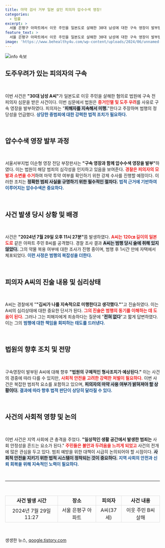 ```yaml
---
title: 마약 검사 거부 일본 살인 피의자 압수수색 영장!
categories:
  - 법률
excerpt: >
  서울 은평구 아파트에서 이웃 주민을 일본도로 살해한 30대 남성에 대한 구속 영장이 발부됐다. 경찰은 그의 마약 투약 여부를 확인하기 위한 압수수색도 진행하며, 사건의 배경과 범인의 심리를 파헤치고 있다.
feature_text: >
  서울 은평구 아파트에서 이웃 주민을 일본도로 살해한 30대 남성에 대한 구속 영장이 발부됐다. 경찰은 그의 마약 투약 여부를 확인하기 위한 압수수색도 진행하며, 사건의 배경과 범인의 심리를 파헤치고 있다.
image: 'https://www.behealthy4u.com/wp-content/uploads/2024/06/unnamed-file.png'
---
```


<p><img src="https://www.behealthy4u.com/wp-content/uploads/2024/06/unnamed-file.png" alt="info 속보" /></p>

<h2 data-ke-size="size26">도주우려가 있는 피의자의 구속</h2>

<p data-ke-size="size16">&nbsp;</p>

<p>이번 사건은 <b>"30대 남성 A씨"</b>가 일본도로 이웃 주민을 살해한 혐의로 법원에 구속 전 피의자 심문을 받은 사건이다. 이번 심문에서 법원은 <b><span style="color: #ee2323;">증거인멸 및 도주 우려</span></b>를 사유로 구속 영장을 발부하였다. 피의자는 "<b><span style="background-color: #21538527;">피해자를 지속해서 미행.</span></b>"한다고 주장하며 범행의 정당성을 언급했다. <b><span style="color: #1a5490;">상당한 중범죄에 대한 강력한 법적 조치가 필요하다.</span></b>  </p>

<p data-ke-size="size16">&nbsp;</p>

<h2 data-ke-size="size26">압수수색 영장 발부 과정</h2>

<p data-ke-size="size16">&nbsp;</p>

<p>서울서부지법 이순형 영장 전담 부장판사는 <b>"구속 영장과 함께 압수수색 영장을 발부"</b>하였다. 이는 법원이 해당 범죄의 심각성을 인지하고 있음을 보여준다. <b><span style="color: #ee2323;">경찰은 피의자의 모발과 소변을 수거</span></b>하여 마약 투약 여부를 확인하기 위한 강제 수사를 진행할 예정이다. 이러한 조치는 <b><span style="background-color: #21538527;">정확한 범죄 사실을 규명하기 위한 필수적인 절차다.</span></b> <b><span style="color: #1a5490;">법적 근거에 기반하여 이루어지는 압수수색은 중요하다.</span></b></p>

<p data-ke-size="size16">&nbsp;</p>

<h2 data-ke-size="size26">사건 발생 당시 상황 및 배경</h2>

<p data-ke-size="size16">&nbsp;</p>

<p>사건은 <b>"2024년 7월 29일 오후 11시 27분"</b>쯤 발생하였다. <b><span style="color: #ee2323;">A씨는 120㎝ 길이의 일본도로</span></b> 같은 아파트 주민 B씨를 공격했다. 경찰 조사 결과 <b><span style="background-color: #21538527;">A씨는 범행 당시 술에 취해 있지 않았다.</span></b> 그의 약물 복용 여부에 대한 조사가 진행 중이며, 범행 후 1시간 만에 자택에서 체포되었다. <b><span style="color: #1a5490;">이런 사정은 범행의 복잡성을 더한다.</span></b>  </p>

<p data-ke-size="size16">&nbsp;</p>

<h2 data-ke-size="size26">피의자 A씨의 진술 내용 및 심리상태</h2>

<p data-ke-size="size16">&nbsp;</p>

<p>A씨는 경찰에게 "<b>"김씨가 나를 지속적으로 미행한다고 생각했다."</b>"고 진술하였다. 이는 A씨의 심리상태에 대한 중요한 단서가 된다. <b><span style="color: #ee2323;">그의 진술은 범행의 동기를 이해하는 데 도움이 된다.</span></b> 그러나 그는 피해자에게 죄송하다는 질문에 "<b><span style="background-color: #21538527;">전혀 없다</span></b>"고 짧게 답변하였다. 이는 그의 <b><span style="color: #1a5490;">범행에 대한 책임을 회피하는 태도를 드러낸다.</span></b></p>

<p data-ke-size="size16">&nbsp;</p>

<h2 data-ke-size="size26">법원의 향후 조치 및 전망</h2>

<p data-ke-size="size16">&nbsp;</p>

<p>구속영장이 발부된 A씨에 대해 향후 <b>"법원의 구체적인 형사조치가 예상된다."</b> 이는 사건의 경중에 따라 다를 수 있지만, <b><span style="color: #ee2323;">사회적 안전을 고려한 강력한 처벌이 필요하다.</span></b> 이번 사건은 복잡한 범죄적 요소를 포함하고 있으며, <b><span style="background-color: #21538527;">피의자의 마약 사용 여부가 밝혀져야 할 상황이다.</span></b> <b><span style="color: #1a5490;">결과에 따라 향후 법적 판단이 상당히 달라질 수 있다.</span></b></p>

<p data-ke-size="size16">&nbsp;</p>

<h2 data-ke-size="size26">사건의 사회적 영향 및 논의</h2>

<p data-ke-size="size16">&nbsp;</p>

<p>이번 사건은 지역 사회에 큰 충격을 주었다. <b>"일상적인 생활 공간에서 발생한 범죄는</b> 사회 안정성을 흔드는 요소가 된다." <b><span style="color: #ee2323;">주민들은 불안과 두려움을 느끼게 되었고</span></b> 사건의 전개에 많은 관심을 두고 있다. 범죄 예방을 위한 대책이 시급히 논의되어야 할 시점이다. <b><span style="background-color: #21538527;">사회적 안전을 지키기 위한 법적 시스템이 정착되는 것이 중요하다.</span></b> <b><span style="color: #1a5490;">지역 사회의 안전과 신뢰 회복을 위해 지속적인 노력이 필요하다.</span></b></p>

<p data-ke-size="size16">&nbsp;</p>

<hr>

<p data-ke-size="size16">&nbsp;</p>

<table style="width: 100%; border-collapse: collapse;">
    <tr>
        <td style="border: 1px solid #dddddd; text-align: center; height: 17px;"><b>사건 발생 시간</b></td>
        <td style="border: 1px solid #dddddd; text-align: center; height: 17px;"><b>장소</b></td>
        <td style="border: 1px solid #dddddd; text-align: center; height: 17px;"><b>피의자</b></td>
        <td style="border: 1px solid #dddddd; text-align: center; height: 17px;"><b>사건 내용</b></td>
    </tr>
    <tr>
        <td style="border: 1px solid #dddddd; text-align: center; height: 17px;">2024년 7월 29일 11:27</td>
        <td style="border: 1px solid #dddddd; text-align: center; height: 17px;">서울 은평구 아파트</td>
        <td style="border: 1px solid #dddddd; text-align: center; height: 17px;">A씨(37세)</td>
        <td style="border: 1px solid #dddddd; text-align: center; height: 17px;">이웃 주민 B씨 살해</td>
    </tr>
</table>

<p data-ke-size="size16">&nbsp;</p>
생생한 뉴스, <a href="https://qoogle.tistory.com" rel="dofollow">qoogle.tistory.com</a>



